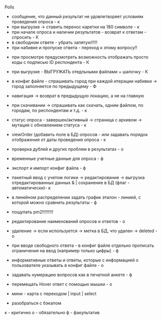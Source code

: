 Polls
+ сообщение, что данный результат не удовлетворяет условиям проведения опроса - к
+ при выгрузке -> ставить перенос каретки на 180 символе - к
+ при начале опроса и наличии результатов - возврат к ответам - спросить - К
+ в свободном ответе - убрать запятую!!!!!
+ при набивке и пропуске ответа - переход к этому вопросу!!


- при просмотре предусмотреть возможность отображать просто коды с подписью ID респондента - К
- при выгрузке - ВЫГРУЖАТЬ отедльными файлами + шапочку - К

- в конфиг файле - спрашивать город при каждой итерации набивки -> город заполняется по предыдущему - Ф

- навигация -> возврат в предыдущую локацию, а не на главную

- при скачивании -> спрашивать как скачать, одним файлом, по городам, по респондентам и т.д. - к
- статус опроса - завершен/активный -> страница с архивом -> мутация с обновлением статуса - к
- viewOrder (добавить поле в БД) опросов - или задавать порядок отображения от даты проведения опроса - к
- проверка дублей и других проблем в результатах - о
- временные учетные данные для опроса - ф
- экспорт и импорт конфиг файла - ф

- пакетный ввод с учетом логики -> редактирование -> выгрузка отредактированных данных & | сохранение в БД (флаг - автоматически)- к

- в линейном распределении задать график эталон - линией, с которой можно сравнить результаты - ф

- пощупать pm2!!!!!!!!!


- редактирование наименований опросов и ответов - о
- удаление -> если используется -> метка в БД, что удален -> deleted - о
- при вводе свободного ответа - в конфиг файле отдельно прописать ограничения на ввод (например только цифры) - ф
- информативные ответы и ответы, которые с информацией о пользователе указывать в конфиг файле - о

- задавать нумерацию вопросов как в печатной анкете - ф
- перемещать Hover ответ с помощью мышки - о

- мини - карта с переходом | input | select

- разобраться с бэкапом








к - критично
о - обязательно
ф - факультатив